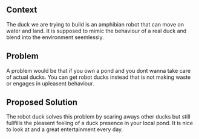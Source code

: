 
## Context
The duck we are trying to build is an amphibian robot that can move on water and land.  It is supposed to mimic the behaviour of a real duck and blend into the environment seemlessly.
## Problem
A problem would be that if you own a pond and you dont wanna take care of actual ducks. You can get robot ducks instead that is not making waste or engages in upleasent behaviour.

## Proposed Solution
The robot duck solves this problem by scaring aways other ducks but still fullfills the pleasent feeling of a duck presence in your local pond. It is nice to look at and a great entertainment every day.